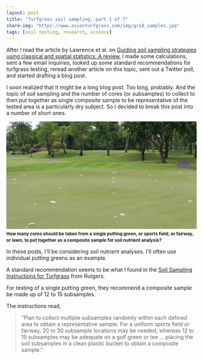 ```yaml
---
layout: post
title: "Turfgrass soil sampling, part 1 of 7"
share-img: "https://www.asianturfgrass.com/img/grid_samples.jpg"
tags: [soil testing, research, science]
---
```


After I read the article by Lawrence et al. on [Guiding soil sampling strategies using classical and spatial
statistics: A review](https://dx.doi.org/10.1002/agj2.20048), I made some calculations, sent a few email inquiries, looked up some standard recommendations for turfgrass testing, reread another article on this topic, sent out a Twitter poll, and started drafting a blog post.

I soon realized that it might be a long blog post. Too long, probably. And the topic of soil sampling and the number of cores (or subsamples) to collect to then put together as single composite sample to be representative of the tested area is a particularly dry subject. So I decided to break this post into a number of short ones.

![multiple cores taken for soil sampling on a single green](/img/grid_samples.jpg)
<small><strong>How many cores should be taken from a single putting green, or sports field, or fairway, or lawn, to put together as a composite sample for soil nutrient analysis?</strong></small>

In these posts, I'll be considering soil nutrient analyses. I'll often use individual putting greens as an example. 

A standard recommendation seems to be what I found in the [Soil Sampling Instructions for Turfgrass](https://njaes.rutgers.edu/soil-testing-lab/pdfs/sport/Golf_and_Sports_Turfgrass_-_Soil_Sampling_Instructions.pdf) from Rutgers.

For testing of a single putting green, they recommend a composite sample be made up of 12 to 15 subsamples.

The instructions read, 

> "Plan to collect multiple subsamples randomly within each defined area to obtain a representative sample. For a uniform sports field or fairway, 20 to 30 subsample locations may be needed, whereas 12 to 15 subsamples may be adequate on a golf green or tee ... placing the soil subsamples in a clean plastic bucket to obtain a composite sample."
